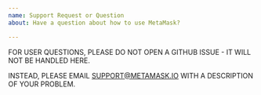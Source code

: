 ```yaml
---
name: Support Request or Question
about: Have a question about how to use MetaMask?

---
```


FOR USER QUESTIONS, PLEASE DO NOT OPEN A GITHUB ISSUE - IT WILL NOT BE HANDLED HERE.

INSTEAD, PLEASE EMAIL SUPPORT@METAMASK.IO WITH A DESCRIPTION OF YOUR PROBLEM.

